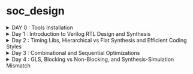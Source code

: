 # soc_design


<details>
<summary>DAY 0 : Tools Installation</summary>


**Yosys**
![yosys](https://github.com/user-attachments/assets/c6e81474-db27-4798-9d64-65802c028e3c)




**IVerilog**
![iverilog](https://github.com/user-attachments/assets/f59a239d-7145-4c5b-b0b3-6a7a90934065)




**GTKWave**
![gtkwave](https://github.com/user-attachments/assets/3de31f24-7b1a-45ac-9052-0b97d215041b)

</details>

<details>
<summary>Day 1 : Introduction to Verilog RTL Design and Synthesis</summary>




**GTKWave Output After Running IVerilog**
![good_mux_gtkwave](https://github.com/user-attachments/assets/840a4f95-27bd-4d36-ba19-c790bb52b40f)



**Good MUX and Testbench**
![good_mux_gvim](https://github.com/user-attachments/assets/9c820a1b-1329-4cd5-b725-f8c439f1280c)



**Yosys Output**
![Screenshot 2024-09-26 084110](https://github.com/user-attachments/assets/398ded47-7516-4b38-b87b-abec3354a0c3)



**Synthesized Netlist**
![Screenshot 2024-09-26 084833](https://github.com/user-attachments/assets/8273b602-6642-4c3f-9bb8-2a0b974559b7)


</details>

<details>
  <summary>Day 2 : Timing Libs, Hierarchical vs Flat Synthesis and Efficient Coding Styles</summary>

<h2> Introduction to timing .libs </h2>

**Introduction to Timing Libs**

![Screenshot 2024-09-28 142704](https://github.com/user-attachments/assets/398e1ea6-796e-4cde-ade5-8ca908ff36e2)

<h2> Hierarchical Synthesis </h2>

**Hierarchical Synthesis Code**

![Screenshot 2024-09-28 144633](https://github.com/user-attachments/assets/79fcd54f-3496-4e61-82e3-a6c24d6486f5)

**Hierarchical Synthesis Details 1**
![Screenshot 2024-09-28 145227](https://github.com/user-attachments/assets/9a42c2f2-69ef-48bf-9cf6-d189cfce4b58)


**Hierarchical Synthesis Details 2**

![Screenshot 2024-09-28 145307](https://github.com/user-attachments/assets/e2ed9c6c-0334-4d51-98c0-31dc1d6f147d)

**Hierarchical Synthesis Schematic**

![Screenshot 2024-09-28 145531](https://github.com/user-attachments/assets/3fb7dc8b-bbda-4e1f-bfd2-c04cccd7ab64)

<h2> Flat Synthesis </h2>

**Flat Synthesis Code**

![Screenshot 2024-09-28 150350](https://github.com/user-attachments/assets/e1606871-5434-4eee-be42-3a549f4a26c9)

**Flat Synthesis Schematic**

![Screenshot 2024-09-28 150642](https://github.com/user-attachments/assets/d4ae97bf-79ed-4a22-8e2e-6e1d7d0a7fc8)

<h2> Sub-module Level Synthesis </h2>

**Sub Module Synthesis Details**

![Screenshot 2024-09-28 150909](https://github.com/user-attachments/assets/282d050a-4288-455c-b709-cd4eee109303)


**Sub Module Synthesis Schematic**

![Screenshot 2024-09-28 150941](https://github.com/user-attachments/assets/482d2c13-781b-46ab-abe1-f8c09b178dda)

<h2> Various Flops and Synthesis </h2>


**D-FF with Asynchronous Reset GTKWave**

![Screenshot 2024-09-28 154515](https://github.com/user-attachments/assets/4f6ee167-66e4-48b0-b6ca-e3005e985776)

**D-FF with Asynchronous Reset YOSYS**

![Screenshot 2024-09-28 160045](https://github.com/user-attachments/assets/3e478a51-dcae-4128-8bfb-2ca370b8a2a2)

**D-FF with Asynchronous Set GTKWave**

![Screenshot 2024-09-28 154831](https://github.com/user-attachments/assets/b3e035a2-877b-438b-97db-91afc940ae7c)


**D-FF with Asynchronous Set YOSYS**

![Screenshot 2024-09-28 160236](https://github.com/user-attachments/assets/b88412d0-7053-498b-97c0-6b67ad7c885e)


**D-FF with Synchronous ResetGTKWave**

![Screenshot 2024-09-28 155259](https://github.com/user-attachments/assets/269a2706-3fd0-428b-bc2b-ee181dd21b3b)

**D-FF with Synchronous Reset YOSYS**

![Screenshot 2024-09-28 160359](https://github.com/user-attachments/assets/11a41703-ccb2-47ab-9fb0-3d473eee47b7)

<h2> Synthesizing Mul2 </h2>

**Mul2 Details**

![Screenshot 2024-09-28 161735](https://github.com/user-attachments/assets/2e8ef7ff-ea81-4bbe-82a7-dfa86f76639d)


**Mul2 Code**

![Screenshot 2024-09-28 162221](https://github.com/user-attachments/assets/d85f193c-20f5-413a-ad34-6138255b6012)


**Mul2 Schematic**

![Screenshot 2024-09-28 161805](https://github.com/user-attachments/assets/62e6a194-7047-40c2-82bd-2f2b057eee82)

<h2> Synthesizing Mult8 </h2>

**Mult8 Details**

![Screenshot 2024-09-28 162436](https://github.com/user-attachments/assets/f982a4b5-0ced-43aa-9a66-a19ae67fc623)


**Mult8 Code**

![Screenshot 2024-09-28 162606](https://github.com/user-attachments/assets/32d69219-bbe6-4c8f-83fc-29066022b5bb)


**Mult8 Schematic**

![Screenshot 2024-09-28 162508](https://github.com/user-attachments/assets/748fa535-440e-4f75-b5ba-624bb9b54ed9)
  
</details>

<details>
  <summary>Day 3 : Combinational and Sequential Optimizations</summary>

<h2> Optimizations </h2>

**Optimization Check 1 YOSYS**
![Screenshot 2024-10-01 003042](https://github.com/user-attachments/assets/84ed23e5-16a0-4fa2-998c-31799e1ea1db)



**Optimization Check 2 YOSYS**
![Screenshot 2024-10-01 003239](https://github.com/user-attachments/assets/639deb0a-caa8-4737-9fd2-0cfad9c24eb1)



**Optimization Check 3 YOSYS**
![Screenshot 2024-10-01 003534](https://github.com/user-attachments/assets/93a5d1db-3e1c-470c-b079-8a6a5f609dee)



**Optimization Check 4 YOSYS**
![Screenshot 2024-10-01 003932](https://github.com/user-attachments/assets/cb815290-c9f9-43bb-8f48-907511ff8a08)



**Optimization Check Multiple Module YOSYS**
![Screenshot 2024-10-01 004059](https://github.com/user-attachments/assets/ecdd172f-897f-4b25-9c37-350bf8a7a896)




<h2> D-FF Optimizations </h2>

**D-FF 1 YOSYS**

![Screenshot 2024-10-01 010407](https://github.com/user-attachments/assets/ca02da2b-c439-4a80-896b-bab757c69a5a)



**D-FF 1 GTKWave**

![Screenshot 2024-10-01 010013](https://github.com/user-attachments/assets/9df72448-d6d9-4ad6-86f9-30b2820dbd1e)



**D-FF 2 YOSYS**

![Screenshot 2024-10-01 010718](https://github.com/user-attachments/assets/e256bc6a-e676-4712-a41f-70ebb93a4148)



**D-FF 2 GTKWave**

![Screenshot 2024-10-01 010155](https://github.com/user-attachments/assets/0b037e04-59f1-43a0-b2b8-e3237fc549af)



**D-FF 3 YOSYS**

![Screenshot 2024-10-01 010843](https://github.com/user-attachments/assets/b99aa1e5-2104-4c8d-9ec3-7732ee1617bb)



**D-FF 3 GTKWave**

![Screenshot 2024-10-01 011423](https://github.com/user-attachments/assets/c47c5fc2-f16a-4d07-9756-0b5743c79f91)




**D-FF 4 YOSYS**

![Screenshot 2024-10-01 010929](https://github.com/user-attachments/assets/d206347a-5d5d-449f-9ba2-3bb312e0452a)



**D-FF 4 GTKWave**

![Screenshot 2024-10-01 011501](https://github.com/user-attachments/assets/99d285b6-b3c9-44c2-a4b2-70ca64dd94d7)



**D-FF 5 YOSYS**

![Screenshot 2024-10-01 011003](https://github.com/user-attachments/assets/97851665-94a3-4d75-9072-2a593227e6d5)



**D-FF 5 GTKWave**

![Screenshot 2024-10-01 011540](https://github.com/user-attachments/assets/ce6a5153-ad92-448d-bc4c-5b893cde0719)


<h2> Counter Optimizations </h2>

**Counter Optimization with 1 FF YOSYS**

![Screenshot 2024-10-01 012257](https://github.com/user-attachments/assets/c0c73875-60e1-40e6-b39d-5554bd50d4ac)



**Counter Optimization with 3 FF's YOSYS**

![Screenshot 2024-10-01 013252](https://github.com/user-attachments/assets/32d616c7-cf2f-4001-af7c-b018b4ddbff5)


</details>

<details>
  <summary>Day 4 : GLS, Blocking vs Non-Blocking, and Synthesis-Simulation Mismatch</summary>

<h2> Synthesis-Simulation Mismatch </h2>

**Ternary Operator MUX YOSYS**
![Screenshot 2024-10-01 023111](https://github.com/user-attachments/assets/54fa4436-124f-4741-b9b5-fad61960cf4a)



**Ternary Operator MUX GTKWave**
![Screenshot 2024-10-01 022949](https://github.com/user-attachments/assets/208da10b-4a14-4845-b1a9-edc4e117331a)



**Ternary Operator MUX GLS GTKWave**
![Screenshot 2024-10-01 023618](https://github.com/user-attachments/assets/caf8d2c9-db15-4af2-941f-a1b402d030ac)



**Bad MUX GTKWave**
![Screenshot 2024-10-01 023856](https://github.com/user-attachments/assets/58f03fa2-b2ce-4c0f-8237-457945aae014)



**Bad MUX GLS GTKWave**
![Screenshot 2024-10-01 024237](https://github.com/user-attachments/assets/3976ad7d-819e-424b-91d1-37bd8e1be72f)



**Blocking Caveat YOSYS**
![Screenshot 2024-10-01 025246](https://github.com/user-attachments/assets/9d52363b-ff32-4b76-b3ee-8b5a97d7fd18)



**Blocking Caveat GTKWave**
![Screenshot 2024-10-01 024844](https://github.com/user-attachments/assets/2d7979c4-c093-475f-a9f1-b1d64d3056a7)



**Blocking Caveat GLS GTKWave**
![Screenshot 2024-10-01 025550](https://github.com/user-attachments/assets/c0b4c9cf-1c69-4b89-83b7-6d56905bdc64)



  
</details>

